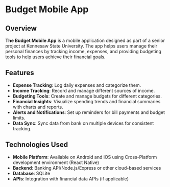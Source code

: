 # Budget Mobile App

## Overview

**The Budget Mobile App** is a mobile application designed as part of a senior project at Kennesaw State University. The app helps users manage their personal finances by tracking income, expenses, and providing budgeting tools to help users achieve their financial goals.

## Features

- **Expense Tracking**: Log daily expenses and categorize them.
- **Income Tracking**: Record and manage different sources of income.
- **Budgeting Tools**: Create and manage budgets for different categories.
- **Financial Insights**: Visualize spending trends and financial summaries with charts and reports.
- **Alerts and Notifications**: Set up reminders for bill payments and budget limits.
- **Data Sync**: Sync data from bank on multiple devices for consistent tracking.

## Technologies Used

- **Mobile Platform**: Available on Android and iOS using Cross-Platform development environment (React Native)
- **Backend**: Banking API/Node.js/Express or other cloud-based services
- **Database**: SQLite
- **APIs**: Integration with financial data APIs (if applicable)

